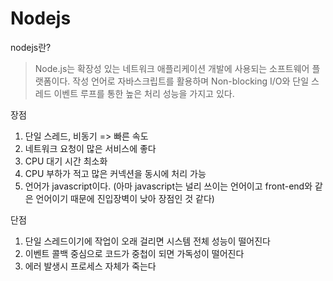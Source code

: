 # Nodejs

nodejs란?

> Node.js는 확장성 있는 네트워크 애플리케이션 개발에 사용되는 소프트웨어 플랫폼이다. 작성 언어로 자바스크립트를 활용하며 Non-blocking I/O와 단일 스레드 이벤트 루프를 통한 높은 처리 성능을 가지고 있다.

장점

1. 단일 스레드, 비동기 => 빠른 속도
2. 네트워크 요청이 많은 서비스에 좋다
3. CPU 대기 시간 최소화
4. CPU 부하가 적고 많은 커넥션을 동시에 처리 가능
5. 언어가 javascript이다. (아마 javascript는 널리 쓰이는 언어이고 front-end와 같은 언어이기 때문에 진입장벽이 낮아 장점인 것 같다)

단점

1. 단일 스레드이기에 작업이 오래 걸리면 시스템 전체 성능이 떨어진다
2. 이벤트 콜백 중심으로 코드가 중첩이 되면 가독성이 떨어진다
3. 에러 발생시 프로세스 자체가 죽는다